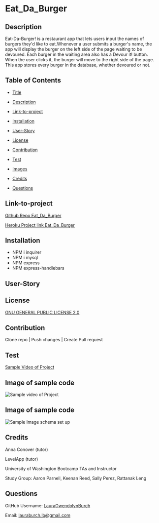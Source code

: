 # Eat_Da_Burger
## Description
Eat-Da-Burger! is a restaurant app that lets users input the names of burgers they'd like to eat.Whenever a user submits a burger's name, the app will display the burger on the left side of the page waiting to be devoured. Each burger in the waiting area also has a Devour it! button. When the user clicks it, the burger will move to the right side of the page. This app stores every burger in the database, whether devoured or not.
## Table of Contents

* [Title](#Title)

* [Description](##Description)

* [Link-to-project](##Link-to-project)

* [Installation](##Installation)

* [User-Story](##User-Story)

* [License](##License)

* [Contribution](##Contribution)  

* [Test](##Test)

* [Images](##Images)

* [Credits](##Credits)

* [Questions](##Questions)



## Link-to-project 
[Github Repo Eat_Da_Burger](https://github.com/LauraGwendolynBurch/Eat_Da_Burger)

[Heroku Project link Eat_Da_Burger]()

## Installation
* NPM i inquirer
* NPM i mysql
* NPM express
* NPM express-handlebars

## User-Story

## License
[GNU GENERAL PUBLIC LICENSE 2.0](https://opensource.org/licenses/GPL-2.0)


## Contribution
Clone repo | Push changes | Create Pull request

## Test
[Sample Video of Project ]()

## Image of sample code
![Sample video of Project]()

## Image of sample code
![Sample Image schema set up]()

## Credits
Anna Conover (tutor)

LevelApp (tutor)

University of Washington Bootcamp TAs and Instructor

Study Group: Aaron Parnell, Keenan Reed, Sally Perez, Rattanak Leng

## Questions
GitHub Username: [LauraGwendolynBurch](https://github.com/LauraGwendolynBurch)

Email: <lauraburch.lb@gmail.com>


